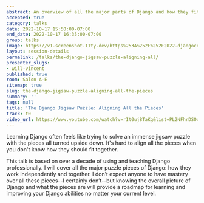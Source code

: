```yaml
---
abstract: An overview of all the major parts of Django and how they fit together.
accepted: true
category: talks
date: 2022-10-17 15:50:00-07:00
end_date: 2022-10-17 16:35:00-07:00
group: talks
image: https://v1.screenshot.11ty.dev/https%253A%252F%252F2022.djangocon.us%252Fpresenters%252Fwill-vincent%252F/opengraph/
layout: session-details
permalink: /talks/the-django-jigsaw-puzzle-aligning-all/
presenter_slugs:
- will-vincent
published: true
room: Salon A-E
sitemap: true
slug: the-django-jigsaw-puzzle-aligning-all-the-pieces
summary: ''
tags: null
title: 'The Django Jigsaw Puzzle: Aligning All the Pieces'
track: t0
video_url: https://www.youtube.com/watch?v=rIt0uj8TaKg&list=PL2NFhrDSOxgUoF-4F2MdAFvOK1wOrNdqB
---
```


Learning Django often feels like trying to solve an immense jigsaw puzzle with the pieces all turned upside down. It's hard to align all the pieces when you don't know how they should fit together.

This talk is based on over a decade of using and teaching Django professionally. I will cover all the major puzzle pieces of Django: how they work independently and together. I don’t expect anyone to have mastery over all these pieces--I certainly don’t--but knowing the overall picture of Django and what the pieces are will provide a roadmap for learning and improving your Django abilities no matter your current level.

